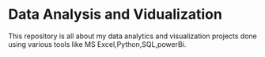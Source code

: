 # Data Analysis and Vidualization
 This repository is all about my data analytics and visualization projects done using various tools like MS Excel,Python,SQL,powerBi.

